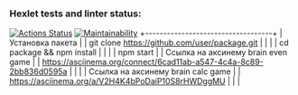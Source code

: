 ### Hexlet tests and linter status:

[![Actions Status](https://github.com/Kitovskiy64/frontend-project-44/actions/workflows/hexlet-check.yml/badge.svg)](https://github.com/Kitovskiy64/frontend-project-44/actions)
[![Maintainability](https://api.codeclimate.com/v1/badges/c5788dac313bf22fe142/maintainability)](https://codeclimate.com/github/Kitovskiy64/frontend-project-44/maintainability)
+-----------------------------------+
| Установка пакета |
| git clone https://github.com/user/package.git |
| |
| cd package && npm install |
| |
| npm start |
| Ссылка на аксинему brain even game |
| https://asciinema.org/connect/6cad11ab-a547-4c4a-8c89-2bb836d0595a |
| |
| Ссылка на аксинему brain calc game |
| https://asciinema.org/a/V2H4K4bPoDaiP10S8rHWDggMU |
| |

